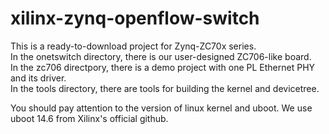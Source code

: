 xilinx-zynq-openflow-switch
=================
This is a ready-to-download project for Zynq-ZC70x series.  
In the onetswitch directory, there is our user-designed ZC706-like board.  
In the zc706 directpory, there is a demo project with one PL Ethernet PHY and its driver.  
In the tools directory, there are tools for building the kernel and devicetree.  

You should pay attention to the version of linux kernel and uboot. We use uboot 14.6 from Xilinx's official github.  
